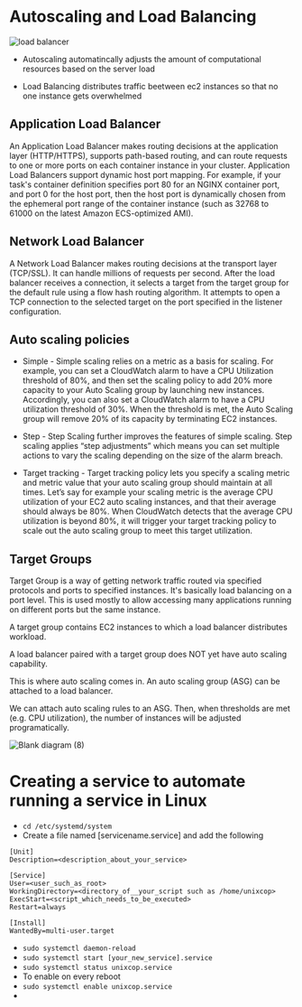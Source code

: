 # Autoscaling and Load Balancing 

![load balancer](https://user-images.githubusercontent.com/110179866/186463396-855eb422-cf25-46e5-82d1-29cf28a05e7a.jpeg)


- Autoscaling automatincally adjusts the amount of computational resources based on the server load

- Load Balancing distributes traffic beetween ec2 instances so that no one instance gets overwhelmed

## Application Load Balancer
An Application Load Balancer makes routing decisions at the application layer (HTTP/HTTPS), supports path-based routing, and can route requests to one or more ports on each container instance in your cluster. Application Load Balancers support dynamic host port mapping. For example, if your task's container definition specifies port 80 for an NGINX container port, and port 0 for the host port, then the host port is dynamically chosen from the ephemeral port range of the container instance (such as 32768 to 61000 on the latest Amazon ECS-optimized AMI). 

## Network Load Balancer

A Network Load Balancer makes routing decisions at the transport layer (TCP/SSL). It can handle millions of requests per second. After the load balancer receives a connection, it selects a target from the target group for the default rule using a flow hash routing algorithm. It attempts to open a TCP connection to the selected target on the port specified in the listener configuration.


## Auto scaling policies 
- Simple - Simple scaling relies on a metric as a basis for scaling. For example, you can set a CloudWatch alarm to have a CPU Utilization threshold of 80%, and then set the scaling policy to add 20% more capacity to your Auto Scaling group by launching new instances. Accordingly, you can also set a CloudWatch alarm to have a CPU utilization threshold of 30%. When the threshold is met, the Auto Scaling group will remove 20% of its capacity by terminating EC2 instances. 


- Step - Step Scaling further improves the features of simple scaling. Step scaling applies “step adjustments” which means you can set multiple actions to vary the scaling depending on the size of the alarm breach. 


- Target tracking - Target tracking policy lets you specify a scaling metric and metric value that your auto scaling group should maintain at all times. Let’s say for example your scaling metric is the average CPU utilization of your EC2 auto scaling instances, and that their average should always be 80%. When CloudWatch detects that the average CPU utilization is beyond 80%, it will trigger your target tracking policy to scale out the auto scaling group to meet this target utilization.


## Target Groups

Target Group is a way of getting network traffic routed via specified protocols and ports to specified instances. It's basically load balancing on a port level. This is used mostly to allow accessing many applications running on different ports but the same instance.

A target group contains EC2 instances to which a load balancer distributes workload.

A load balancer paired with a target group does NOT yet have auto scaling capability.

This is where auto scaling comes in. An auto scaling group (ASG) can be attached to a load balancer.

We can attach auto scaling rules to an ASG. Then, when thresholds are met (e.g. CPU utilization), the number of instances will be adjusted programatically.


![Blank diagram (8)](https://user-images.githubusercontent.com/110179866/186672880-d7b1bdfe-f5e0-4eca-8ba4-27aed1ecdfcc.jpeg)


# Creating a service to automate running a service in Linux

- `cd /etc/systemd/system`
- Create a file named [servicename.service] and add the following
 ```
[Unit]
Description=<description_about_your_service>

[Service]
User=<user_such_as_root>
WorkingDirectory=<directory_of__your_script such as /home/unixcop>
ExecStart=<script_which_needs_to_be_executed>
Restart=always

[Install]
WantedBy=multi-user.target
```

- `sudo systemctl daemon-reload`
- `sudo systemctl start [your_new_service].service`
- `sudo systemctl status unixcop.service`
- To enable on every reboot
- `sudo systemctl enable unixcop.service`
- 
